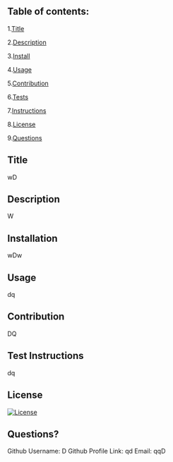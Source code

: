  ## Table of contents:
 1.[Title](#Title)

 2.[Description](#Description)

 3.[Install](#Installation)

 4.[Usage](#Usage)

 5.[Contribution](#Contribution)

 6.[Tests](#Tests)

 7.[Instructions](#Instructions)

 8.[License](#License)

 9.[Questions](#Questions?)
 
 ## Title
 wD
  
 ## Description
 W

 ## Installation
 wDw

 ## Usage
 dq

 ## Contribution
 DQ

 ## Test Instructions 
 dq

 ## License
 [![License](https://img.shields.io/badge/License-Apache_2.0-blue.svg)](https://opensource.org/licenses/Apache-2.0)

 ## Questions?

  Github Username: D 
  Github Profile Link: qd
  Email: qqD
  
  